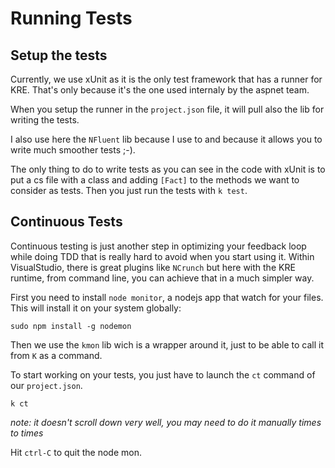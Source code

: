 # Running Tests

## Setup the tests
Currently, we use xUnit as it is the only test framework that has
a runner for KRE. That's only because it's the one used internaly
by the aspnet team.

When you setup the runner in the `project.json` file, it will pull
also the lib for writing the tests.

I also use here the `NFluent` lib because I use to and because it
allows you to write much smoother tests ;-).

The only thing to do to write tests as you can see in the code with
xUnit is to put a cs file with a class and adding `[Fact]` to the
methods we want to consider as tests. Then you just run the tests
with `k test`.

## Continuous Tests

Continuous testing is just another step in optimizing your feedback
loop while doing TDD that is really hard to avoid when you start using
it. Within VisualStudio, there is great plugins like `NCrunch` but here
with the KRE runtime, from command line, you can achieve that in a much
simpler way.

First you need to install `node monitor`, a nodejs app that watch for
your files. This will install it on your system globally:

    sudo npm install -g nodemon

Then we use the `kmon` lib wich is a wrapper around it, just to be able
to call it from `K` as a command.

To start working on your tests, you just have to launch the `ct` command of
our `project.json`.

    k ct

_note: it doesn't scroll down very well, you may need to do it manually
times to times_

Hit `ctrl-C` to quit the node mon.
